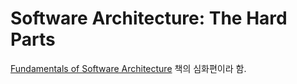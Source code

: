 # Software Architecture: The Hard Parts

[Fundamentals of Software Architecture](../fosa/README.md) 책의 심화편이라 함.
